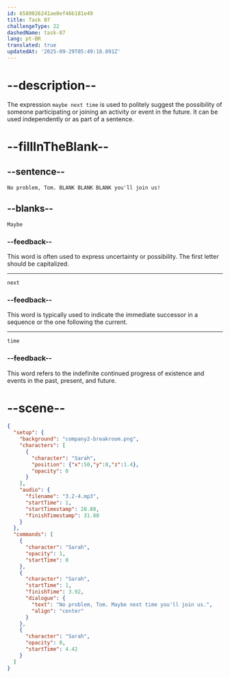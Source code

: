 ```yaml
---
id: 6580026241ae0ef46b181e49
title: Task 87
challengeType: 22
dashedName: task-87
lang: pt-BR
translated: true
updatedAt: '2025-09-29T05:49:18.891Z'
---
```


<!-- (Audio) Sarah: No problem, Tom. Maybe next time you'll join us! -->

# --description--

The expression `maybe next time` is used to politely suggest the possibility of someone participating or joining an activity or event in the future. It can be used independently or as part of a sentence.

# --fillInTheBlank--

## --sentence--

`No problem, Tom. BLANK BLANK BLANK you'll join us!`

## --blanks--

`Maybe`

### --feedback--

This word is often used to express uncertainty or possibility. The first letter should be capitalized.

---

`next`

### --feedback--

This word is typically used to indicate the immediate successor in a sequence or the one following the current.

---

`time`

### --feedback--

This word refers to the indefinite continued progress of existence and events in the past, present, and future.

# --scene--

```json
{
  "setup": {
    "background": "company2-breakroom.png",
    "characters": [
      {
        "character": "Sarah",
        "position": {"x":50,"y":0,"z":1.4},
        "opacity": 0
      }
    ],
    "audio": {
      "filename": "3.2-4.mp3",
      "startTime": 1,
      "startTimestamp": 28.88,
      "finishTimestamp": 31.80
    }
  },
  "commands": [
    {
      "character": "Sarah",
      "opacity": 1,
      "startTime": 0
    },
    {
      "character": "Sarah",
      "startTime": 1,
      "finishTime": 3.92,
      "dialogue": {
        "text": "No problem, Tom. Maybe next time you'll join us.",
        "align": "center"
      }
    },
    {
      "character": "Sarah",
      "opacity": 0,
      "startTime": 4.42
    }
  ]
}
```
